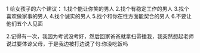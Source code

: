 1 给女孩子的六个建议：
1.找个能让你笑的男人
2.找个有稳定工作的男人
3.找个喜欢做家事的男人
4.找个诚实的男人
5.找个和你在性方面能契合的男人
6.不要让他们五个人见面 ​​​

2.记得有一次，我因为考试没考好，然后回家爸爸就拿扫帚捶我，我突然想起老师说过要体谅父母，于是我边被打边说了句:你没吃饭吗
